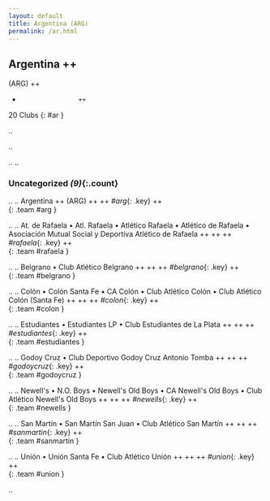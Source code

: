 ```yaml
---
layout: default
title: Argentina (ARG)
permalink: /ar.html
---
```



## Argentina   ++
(ARG)  ++
-                     ++
20 Clubs
{: #ar }


.. 




.. 




.. 
.. 


### Uncategorized _(9)_{:.count}


..
..
Argentina  ++
 (ARG) ++
 ++
_#arg_{: .key} ++
<br>
{: .team #arg }

..
..
At. de Rafaela • Atl. Rafaela • Atlético Rafaela • Atlético de Rafaela • Asociación Mutual Social y Deportiva Atlético de Rafaela  ++
 ++
 ++
_#rafaela_{: .key} ++
<br>
{: .team #rafaela }

..
..
Belgrano • Club Atlético Belgrano  ++
 ++
 ++
_#belgrano_{: .key} ++
<br>
{: .team #belgrano }

..
..
Colón • Colón Santa Fe • CA Colón • Club Atlético Colón • Club Atlético Colón (Santa Fe)  ++
 ++
 ++
_#colon_{: .key} ++
<br>
{: .team #colon }

..
..
Estudiantes • Estudiantes LP • Club Estudiantes de La Plata  ++
 ++
 ++
_#estudiantes_{: .key} ++
<br>
{: .team #estudiantes }

..
..
Godoy Cruz • Club Deportivo Godoy Cruz Antonio Tomba  ++
 ++
 ++
_#godoycruz_{: .key} ++
<br>
{: .team #godoycruz }

..
..
Newell's • N.O. Boys • Newell's Old Boys • CA Newell's Old Boys • Club Atlético Newell's Old Boys  ++
 ++
 ++
_#newells_{: .key} ++
<br>
{: .team #newells }

..
..
San Martín • San Martín San Juan • Club Atlético San Martín  ++
 ++
 ++
_#sanmartin_{: .key} ++
<br>
{: .team #sanmartin }

..
..
Unión • Unión Santa Fe • Club Atlético Unión  ++
 ++
 ++
_#union_{: .key} ++
<br>
{: .team #union }




.. 
 
